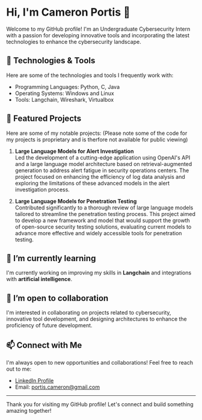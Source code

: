 # Hi, I'm Cameron Portis 👋

Welcome to my GitHub profile! I'm an Undergraduate Cybersecurity Intern with a passion for developing innovative tools and incorporating the latest technologies to enhance the cybersecurity landscape.

## 🔧 Technologies & Tools

Here are some of the technologies and tools I frequently work with:

- Programming Languages: Python, C, Java
- Operating Systems: Windows and Linux
- Tools: Langchain, Wireshark, Virtualbox

## 🌟 Featured Projects

Here are some of my notable projects:
(Please note some of the code for my projects is proprietary and is therfore not available for public viewing)

1. **Large Language Models for Alert Investigation**  
   Led the development of a cutting-edge application using OpenAI's API and a large language model architecture based on retrieval-augmented generation to address alert fatigue in security operations centers. The project focused on enhancing the efficiency of log data analysis and exploring the limitations of these advanced models in the alert investigation process.

2. **Large Language Models for Penetration Testing**  
   Contributed significantly to a thorough review of large language models tailored to streamline the penetration testing process. This project aimed to develop a new framework and model that would support the growth of open-source security testing solutions, evaluating current models to advance more effective and widely accessible tools for penetration testing.

## 🌱 I’m currently learning

I'm currently working on improving my skills in **Langchain** and integrations with **artificial intelligence**.

## 🤝 I’m open to collaboration

I'm interested in collaborating on projects related to cybersecurity, innovative tool development, and designing architectures to enhance the proficiency of future development.

## 📫 Connect with Me

I'm always open to new opportunities and collaborations! Feel free to reach out to me:

- [LinkedIn Profile](https://www.linkedin.com/in/cameron-portis)
- Email: portis.cameron@gmail.com
---

Thank you for visiting my GitHub profile! Let's connect and build something amazing together!
